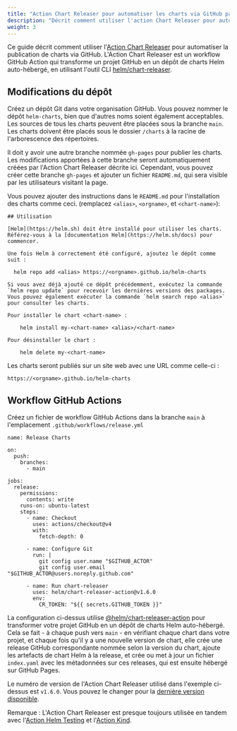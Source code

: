 ```yaml
---
title: "Action Chart Releaser pour automatiser les charts via GitHub pages"
description: "Décrit comment utiliser l'action Chart Releaser pour automatiser la publication de charts via GitHub pages."
weight: 3
---
```


Ce guide décrit comment utiliser l'[Action Chart Releaser](https://github.com/marketplace/actions/helm-chart-releaser) pour automatiser la publication de charts via GitHub. L'Action Chart Releaser est un workflow GitHub Action qui transforme un projet GitHub en un dépôt de charts Helm auto-hébergé, en utilisant l'outil CLI [helm/chart-releaser](https://github.com/helm/chart-releaser).

## Modifications du dépôt 

Créez un dépôt Git dans votre organisation GitHub. Vous pouvez nommer le dépôt `helm-charts`, bien que d'autres noms soient également acceptables. Les sources de tous les charts peuvent être placées sous la branche `main`. Les charts doivent être placés sous le dossier `/charts` à la racine de l'arborescence des répertoires.

Il doit y avoir une autre branche nommée `gh-pages` pour publier les charts. Les modifications apportées à cette branche seront automatiquement créées par l'Action Chart Releaser décrite ici. Cependant, vous pouvez créer cette branche `gh-pages` et ajouter un fichier `README.md`, qui sera visible par les utilisateurs visitant la page.

Vous pouvez ajouter des instructions dans le `README.md` pour l'installation des charts comme ceci.
(remplacez `<alias>`, `<orgname>`, et `<chart-name>`):

```
## Utilisation

[Helm](https://helm.sh) doit être installé pour utiliser les charts.  
Référez-vous à la [documentation Helm](https://helm.sh/docs) pour commencer.

Une fois Helm à correctement été configuré, ajoutez le dépôt comme suit :

  helm repo add <alias> https://<orgname>.github.io/helm-charts

Si vous avez déjà ajouté ce dépôt précédemment, exécutez la commande `helm repo update` pour recevoir les dernières versions des packages. Vous pouvez également exécuter la commande `helm search repo <alias>` pour consulter les charts.

Pour installer le chart <chart-name> :

    helm install my-<chart-name> <alias>/<chart-name>

Pour désinstaller le chart :

    helm delete my-<chart-name>
```

Les charts seront publiés sur un site web avec une URL comme celle-ci :

    https://<orgname>.github.io/helm-charts

## Workflow GitHub Actions 

Créez un fichier de workflow GitHub Actions dans la branche `main` à l'emplacement `.github/workflows/release.yml`

```
name: Release Charts

on:
  push:
    branches:
      - main

jobs:
  release:
    permissions:
      contents: write
    runs-on: ubuntu-latest
    steps:
      - name: Checkout
        uses: actions/checkout@v4
        with:
          fetch-depth: 0

      - name: Configure Git
        run: |
          git config user.name "$GITHUB_ACTOR"
          git config user.email "$GITHUB_ACTOR@users.noreply.github.com"

      - name: Run chart-releaser
        uses: helm/chart-releaser-action@v1.6.0
        env:
          CR_TOKEN: "${{ secrets.GITHUB_TOKEN }}"
```

La configuration ci-dessus utilise [@helm/chart-releaser-action](https://github.com/helm/chart-releaser-action) pour transformer votre projet GitHub en un dépôt de charts Helm auto-hébergé. Cela se fait - à chaque push vers `main` - en vérifiant chaque chart dans votre projet, et chaque fois qu'il y a une nouvelle version de chart, elle crée une release GitHub correspondante nommée selon la version du chart, ajoute les artefacts de chart Helm à la release, et crée ou met à jour un fichier `index.yaml` avec les métadonnées sur ces releases, qui est ensuite hébergé sur GitHub Pages.

Le numéro de version de l'Action Chart Releaser utilisé dans l'exemple ci-dessus est `v1.6.0`. Vous pouvez le changer pour la [dernière version disponible](https://github.com/helm/chart-releaser-action/releases).

Remarque : L'Action Chart Releaser est presque toujours utilisée en tandem avec l'[Action Helm Testing](https://github.com/marketplace/actions/helm-chart-testing) et l'[Action Kind](https://github.com/marketplace/actions/kind-cluster).
